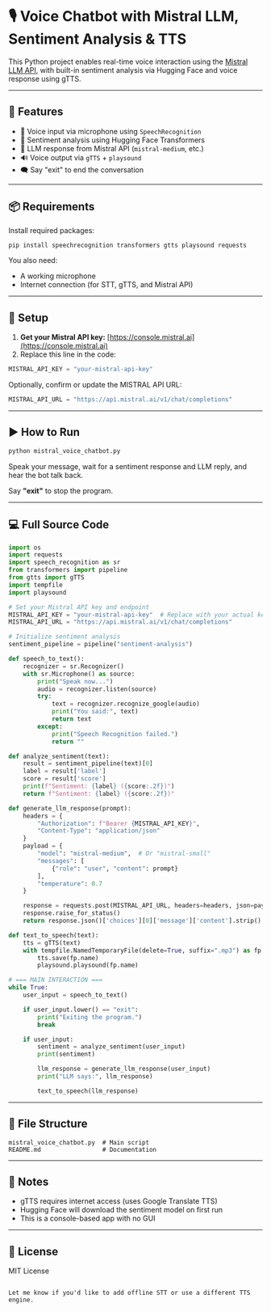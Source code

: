 
# 🎙️ Voice Chatbot with Mistral LLM, Sentiment Analysis & TTS

This Python project enables real-time voice interaction using the [Mistral LLM API](https://docs.mistral.ai), with built-in sentiment analysis via Hugging Face and voice response using gTTS.

---

## 🧠 Features

- 🎤 Voice input via microphone using `SpeechRecognition`
- 🧪 Sentiment analysis using Hugging Face Transformers
- 🤖 LLM response from Mistral API (`mistral-medium`, etc.)
- 🔊 Voice output via `gTTS` + `playsound`
- 🗨️ Say "exit" to end the conversation

---

## 📦 Requirements

Install required packages:

```bash
pip install speechrecognition transformers gtts playsound requests
````

You also need:

* A working microphone
* Internet connection (for STT, gTTS, and Mistral API)

---

## 🔑 Setup

1. **Get your Mistral API key:** [https://console.mistral.ai](https://console.mistral.ai)
2. Replace this line in the code:

```python
MISTRAL_API_KEY = "your-mistral-api-key"
```

Optionally, confirm or update the MISTRAL API URL:

```python
MISTRAL_API_URL = "https://api.mistral.ai/v1/chat/completions"
```

---

## ▶️ How to Run

```bash
python mistral_voice_chatbot.py
```

Speak your message, wait for a sentiment response and LLM reply, and hear the bot talk back.

Say **"exit"** to stop the program.

---

## 💻 Full Source Code

```python
import os
import requests
import speech_recognition as sr
from transformers import pipeline
from gtts import gTTS
import tempfile
import playsound

# Set your Mistral API key and endpoint
MISTRAL_API_KEY = "your-mistral-api-key"  # Replace with your actual key
MISTRAL_API_URL = "https://api.mistral.ai/v1/chat/completions"

# Initialize sentiment analysis
sentiment_pipeline = pipeline("sentiment-analysis")

def speech_to_text():
    recognizer = sr.Recognizer()
    with sr.Microphone() as source:
        print("Speak now...")
        audio = recognizer.listen(source)
        try:
            text = recognizer.recognize_google(audio)
            print("You said:", text)
            return text
        except:
            print("Speech Recognition failed.")
            return ""

def analyze_sentiment(text):
    result = sentiment_pipeline(text)[0]
    label = result['label']
    score = result['score']
    print(f"Sentiment: {label} ({score:.2f})")
    return f"Sentiment: {label} ({score:.2f})"

def generate_llm_response(prompt):
    headers = {
        "Authorization": f"Bearer {MISTRAL_API_KEY}",
        "Content-Type": "application/json"
    }
    payload = {
        "model": "mistral-medium",  # Or "mistral-small"
        "messages": [
            {"role": "user", "content": prompt}
        ],
        "temperature": 0.7
    }

    response = requests.post(MISTRAL_API_URL, headers=headers, json=payload)
    response.raise_for_status()
    return response.json()['choices'][0]['message']['content'].strip()

def text_to_speech(text):
    tts = gTTS(text)
    with tempfile.NamedTemporaryFile(delete=True, suffix=".mp3") as fp:
        tts.save(fp.name)
        playsound.playsound(fp.name)

# === MAIN INTERACTION ===
while True:
    user_input = speech_to_text()

    if user_input.lower() == "exit":
        print("Exiting the program.")
        break

    if user_input:
        sentiment = analyze_sentiment(user_input)
        print(sentiment)

        llm_response = generate_llm_response(user_input)
        print("LLM says:", llm_response)

        text_to_speech(llm_response)
```

---

## 📁 File Structure

```
mistral_voice_chatbot.py  # Main script
README.md                 # Documentation
```

---

## 📝 Notes

* gTTS requires internet access (uses Google Translate TTS)
* Hugging Face will download the sentiment model on first run
* This is a console-based app with no GUI

---

## 📜 License

MIT License

```

Let me know if you'd like to add offline STT or use a different TTS engine.
```
